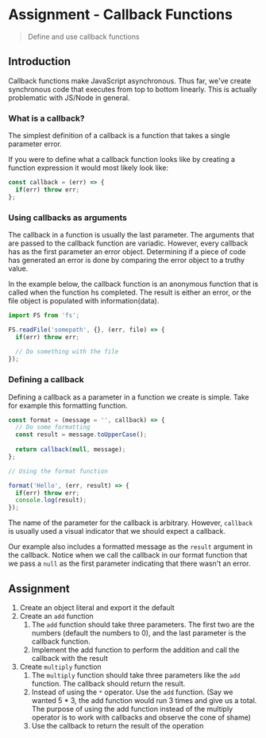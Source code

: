 # Assignment - Callback Functions 

> Define and use callback functions


## Introduction

Callback functions make JavaScript asynchronous.  Thus far, we've create synchronous code that executes from top to bottom linearly.  This is actually problematic with JS/Node in general.      


### What is a callback?

The simplest definition of a callback is a function that takes a single parameter error.  

If you were to define what a callback function looks like by creating a function expression it would most likely look like:
 
```js
const callback = (err) => {
  if(err) throw err;
};
```

### Using callbacks as arguments

The callback in a function is usually the last parameter.  The arguments that are passed to the callback function are variadic.  However, every callback has as the first parameter an error object.  Determining if a piece of code has generated an error is done by comparing the error object to a truthy value.   

In the example below, the callback function is an anonymous function that is called when the function hs completed.  The result is either an error, or the file object is populated with information(data).

```js
import FS from 'fs';

FS.readFile('somepath', {}, (err, file) => {
  if(err) throw err;
  
  // Do something with the file
});
```

### Defining a callback

Defining a callback as a parameter in a function we create is simple.  Take for example this formatting function.

```js
const format = (message = '', callback) => {
  // Do some formatting
  const result = message.toUpperCase();
  
  return callback(null, message);
};

// Using the format function

format('Hello', (err, result) => {
  if(err) throw err;
  console.log(result);
});
```

The name of the parameter for the callback is arbitrary. However, `callback` is usually used a visual indicator that we should expect a callback.

Our example also includes a formatted message as the `result` argument in the callback.  Notice when we call the callback in our format function that we pass a `null` as the first parameter indicating that there wasn't an error.

## Assignment

1. Create an object literal and export it the default
2. Create an  `add` function
    1. The `add` function should take three parameters.  The first two are the numbers (default the numbers to 0), and the last parameter is the callback function.
    2. Implement the add function to perform the addition and call the callback with the result
3. Create `multiply` function
    1. The `multiply` function should take three parameters like the `add` function.  The callback should return the result.
    2. Instead of using the `*` operator. Use the `add` function. (Say we wanted 5 * 3, the add function would run 3 times and give us a total.  The purpose of using the add function instead of the multiply operator is to work with callbacks and observe the cone of shame)
    3. Use the callback to return the result of the operation
